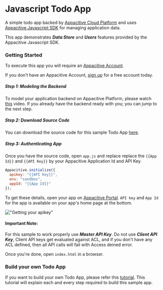 # Javascript Todo App

A simple todo app backed by [Appacitive Cloud Platform](http://www.appacitive.com) and uses [Appacitive Javascript SDK](http://devcenter.appacitive.com/javascript/downloads/) for managing application data. 

This app demonstrates ***Data Store*** and ***Users*** features provided by the Appacitive Javascript SDK.

### Getting Started

To execute this app you will require an <a target="_blank" href="https://portal.appacitive.com/">Appacitive Account</a>.

If you don't have an Appacitive Account, [sign up](https://portal.appacitive.com/signup.html) for a free account today.

##### Step 1: Modeling the Backend
To model your application backend on Appacitive Platform, please watch [this](http://devcenter.appacitive.com/javascript/samples/todo/#model-backend) video. If you already have the backend ready with you; you can jump to the next step.

##### Step 2: Download Source Code
You can download the source code for this sample Todo App [here](https://github.com/chiragsanghvi/AppacitiveTodo/archive/master.zip).

##### Step 3: Authenticating App
Once you have the source code, open `app.js` and replace replace the `{{App Id}}` and `{{API Key}}` by your Appacitive Application Id and API Key.

```javascript
Appacitive.initialize({ 
  apikey: "{{API Key}}", 
  env: "sandbox", 
  appId: "{{App Id}}"
});
```

To get these details, open your app on [Appacitive Portal](https://portal.appacitive.com). `API key` and `App Id` for the app is available on your app's home page at the bottom.

!["Getting your apikey"](http://cdn.appacitive.com/devcenter/root/dashboard.png)

#### Important Note:

For this sample to work properly use ***Master API Key***. Do not use ***Client API Key***, Client API keys get evaluated against ACL, and if you don't have any ACL defined, then all API calls will fail with Access deined error.

Once you're done, open `index.html` in a browser.

### Build your own Todo App 

If you want to build your own Todo App, please refer this [tutorial](http://devcenter.appacitive.com/javascript/samples/todo/). This tutorial will explain each and every step required to build this sample app.
